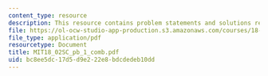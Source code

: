 ```yaml
---
content_type: resource
description: This resource contains problem statements and solutions related to vectors.
file: https://ol-ocw-studio-app-production.s3.amazonaws.com/courses/18-02sc-multivariable-calculus-fall-2010/bc8ee5dc17d5d9e222e8bdcdedeb10dd_MIT18_02SC_pb_1_comb.pdf
file_type: application/pdf
resourcetype: Document
title: MIT18_02SC_pb_1_comb.pdf
uid: bc8ee5dc-17d5-d9e2-22e8-bdcdedeb10dd
---
```

